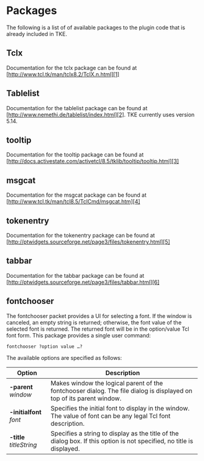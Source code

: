 # Packages

The following is a list of of available packages to the plugin code that is already included in TKE.

## Tclx

Documentation for the tclx package can be found at [http://www.tcl.tk/man/tclx8.2/TclX.n.html][1]

## Tablelist

Documentation for the tablelist package can be found at [http://www.nemethi.de/tablelist/index.html][2].  TKE currently uses version 5.14.

## tooltip

Documentation for the tooltip package can be found at [http://docs.activestate.com/activetcl/8.5/tklib/tooltip/tooltip.html][3]

## msgcat

Documentation for the msgcat package can be found at [http://www.tcl.tk/man/tcl8.5/TclCmd/msgcat.htm][4]

## tokenentry

Documentation for the tokenentry package can be found at [http://ptwidgets.sourceforge.net/page3/files/tokenentry.html][5]

## tabbar

Documentation for the tabbar package can be found at [http://ptwidgets.sourceforge.net/page3/files/tabbar.html][6]

## fontchooser

The fontchooser packet provides a UI for selecting a font.  If the window is canceled, an empty string is returned; otherwise, the font value of the selected font is returned.  The returned font will be in the option/value Tcl font form.  This package provides a single user command:

`fontchooser ?option value …?`

The available options are specified as follows:

| Option | Description |
| - | - |
| **-parent** _window_ | Makes window the logical parent of the fontchooser dialog.  The file dialog is displayed on top of its parent window. |
| **-initialfont** _font_ | Specifies the initial font to display in the window.  The value of font can be any legal Tcl font description. |
| **-title** _titleString_ | Specifies a string to display as the title of the dialog box.  If this option is not specified, no title is displayed. |

[1]:	http://www.tcl.tk/man/tclx8.2/TclX.n.html
[2]:	http://www.nemethi.de/tablelist/index.html
[3]:	http://docs.activestate.com/activetcl/8.5/tklib/tooltip/tooltip.html
[4]:	http://www.tcl.tk/man/tcl8.5/TclCmd/msgcat.htm
[5]:	http://ptwidgets.sourceforge.net/page3/files/tokenentry.html
[6]:	http://ptwidgets.sourceforge.net/page3/files/tabbar.html